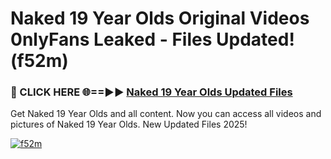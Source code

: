 # Naked 19 Year Olds Original Videos 0nlyFans Leaked - Files Updated! (f52m)

<h3>🔴 CLICK HERE 🌐==►► <a href="https://tinyurl.com/yckcrads" rel="nofollow">Naked 19 Year Olds Updated Files</a></h3>

Get Naked 19 Year Olds and all content. Now you can access all videos and pictures of Naked 19 Year Olds. New Updated Files 2025!

[![f52m](https://i.imgur.com/hpKpOFt.gif)](https://tinyurl.com/yckcrads)
